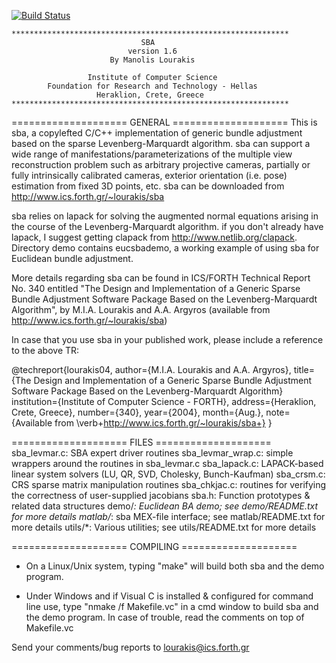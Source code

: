 [![Build Status](https://travis-ci.org/balintfodor/sba.svg?branch=master)](https://travis-ci.org/balintfodor/sba)

    **************************************************************
                                 SBA 
                              version 1.6
                          By Manolis Lourakis

                     Institute of Computer Science
            Foundation for Research and Technology - Hellas
                       Heraklion, Crete, Greece
    **************************************************************


==================== GENERAL ====================
This is sba, a copylefted C/C++ implementation of generic bundle adjustment
based on the sparse Levenberg-Marquardt algorithm. sba can support a wide
range of manifestations/parameterizations of the multiple view reconstruction
problem such as arbitrary projective cameras, partially or fully intrinsically
calibrated cameras, exterior orientation (i.e. pose) estimation from fixed 3D
points, etc. sba can be downloaded from http://www.ics.forth.gr/~lourakis/sba

sba relies on lapack for solving the augmented normal equations arising in the
course of the Levenberg-Marquardt algorithm. if you don't already have lapack,
I suggest getting clapack from http://www.netlib.org/clapack.
Directory demo contains eucsbademo, a working example of using sba for Euclidean
bundle adjustment.

More details regarding sba can be found in ICS/FORTH Technical Report No. 340
entitled "The Design and Implementation of a Generic Sparse Bundle Adjustment
Software Package Based on the Levenberg-Marquardt Algorithm", by M.I.A. Lourakis
and A.A. Argyros (available from http://www.ics.forth.gr/~lourakis/sba)

In case that you use sba in your published work, please include a reference to
the above TR:

@techreport{lourakis04,
    author={M.I.A. Lourakis and A.A. Argyros},
    title={The Design and Implementation of a Generic Sparse Bundle Adjustment Software Package
           Based on the Levenberg-Marquardt Algorithm}
    institution={Institute of Computer Science - FORTH},
    address={Heraklion, Crete, Greece},
    number={340},
    year={2004},
    month={Aug.},
    note={Available from \verb+http://www.ics.forth.gr/~lourakis/sba+}
}

==================== FILES ====================
sba_levmar.c: SBA expert driver routines
sba_levmar_wrap.c: simple wrappers around the routines in sba_levmar.c
sba_lapack.c: LAPACK-based linear system solvers (LU, QR, SVD, Cholesky, Bunch-Kaufman)
sba_crsm.c: CRS sparse matrix manipulation routines
sba_chkjac.c: routines for verifying the correctness of user-supplied jacobians
sba.h: Function prototypes & related data structures
demo/*: Euclidean BA demo; see demo/README.txt for more details
matlab/*: sba MEX-file interface; see matlab/README.txt for more details
utils/*: Various utilities; see utils/README.txt for more details

==================== COMPILING ====================
 - On a Linux/Unix system, typing "make" will build both sba and the demo program.

 - Under Windows and if Visual C is installed & configured for command line use,
   type "nmake /f Makefile.vc" in a cmd window to build sba and the demo program.
   In case of trouble, read the comments on top of Makefile.vc


Send your comments/bug reports to lourakis@ics.forth.gr
